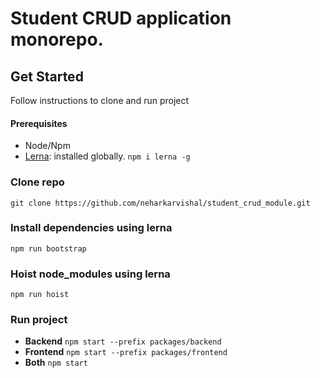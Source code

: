 # Student CRUD application monorepo.

## Get Started
Follow instructions to clone and run project

#### Prerequisites
- Node/Npm
- [Lerna](https://github.com/lerna/lerna): installed globally. `npm i lerna -g`

### Clone repo
`git clone https://github.com/neharkarvishal/student_crud_module.git`

### Install dependencies using lerna
`npm run bootstrap`

### Hoist node_modules using lerna
`npm run hoist`

### Run project
- **Backend**
`npm start --prefix packages/backend`
- **Frontend**
`npm start --prefix packages/frontend`
- **Both**
`npm start`
